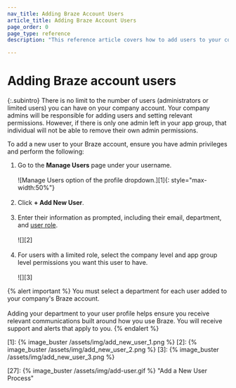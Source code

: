 ```yaml
---
nav_title: Adding Braze Account Users
article_title: Adding Braze Account Users
page_order: 0
page_type: reference
description: "This reference article covers how to add users to your company account."

---
```


# Adding Braze account users

{:.subintro}
There is no limit to the number of users (administrators or limited users) you can have on your company account. Your company admins will be responsible for adding users and setting relevant permissions. However, if there is only one admin left in your app group, that individual will not be able to remove their own admin permissions.

To add a new user to your Braze account, ensure you have admin privileges and perform the following:

1. Go to the **Manage Users** page under your username.<br><br>![Manage Users option of the profile dropdown.][1]{: style="max-width:50%"}<br><br>
2. Click **+ Add New User**.<br><br>
3. Enter their information as prompted, including their email, department, and [user role]({{site.baseurl}}/user_guide/administrative/manage_your_braze_users/user_permissions/#editing-user-permissions).<br><br>![][2]<br><br>
4. For users with a limited role, select the company level and app group level permissions you want this user to have.<br><br>![][3]

{% alert important %}
You must select a department for each user added to your company's Braze account. <br><br>Adding your department to your user profile helps ensure you receive relevant communications built around how you use Braze. You will receive support and alerts that apply to you.
{% endalert %}

[1]: {% image_buster /assets/img/add_new_user_1.png %}
[2]: {% image_buster /assets/img/add_new_user_2.png %}
[3]: {% image_buster /assets/img/add_new_user_3.png %}

[27]: {% image_buster /assets/img/add-user.gif %} "Add a New User Process"
